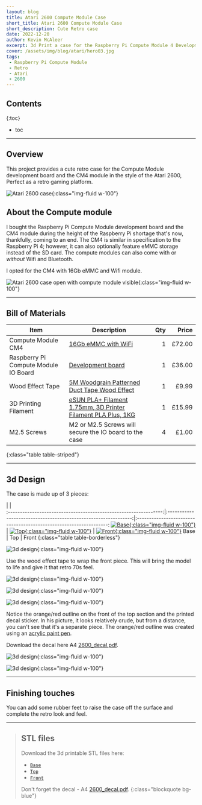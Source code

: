 ```yaml
---
layout: blog
title: Atari 2600 Compute Module Case
short_title: Atari 2600 Compute Module Case
short_description: Cute Retro case
date: 2022-12-20
author: Kevin McAleer
excerpt: 3d Print a case for the Raspberry Pi Compute Module 4 Development Board
cover: /assets/img/blog/atari/hero03.jpg
tags:
 - Raspberry Pi Compute Module
 - Retro
 - Atari
 - 2600
---
```


## Contents

{:toc}
* toc

---

## Overview

This project provides a cute retro case for the Compute Module development board and the CM4 module in the style of the Atari 2600, Perfect as a retro gaming platform.

![Atari 2600 case](/assets/img/blog/atari/hero02.jpg){:class="img-fluid w-100"}

## About the Compute module

I bought the Raspberry Pi Compute Module development board and the CM4 module during the height of the Raspberry Pi shortage that's now, thankfully, coming to an end. The CM4 is similar in specification to the Raspberry Pi 4; however, it can also optionally feature eMMC storage instead of the SD card. The compute modules can also come with or *without* Wifi and Bluetooth.

I opted for the CM4 with 16Gb eMMC and Wifi module.

![Atari 2600 case open with compute module visible](/assets/img/blog/atari/atari01.jpg){:class="img-fluid w-100"}

---

## Bill of Materials

Item                                 | Description                                                                                                           | Qty |  Price
-------------------------------------|-----------------------------------------------------------------------------------------------------------------------|----:|------:
Compute Module CM4                   | [16Gb eMMC with WiFi](https://shop.pimoroni.com/products/raspberry-pi-compute-module-4?variant=32280530911315)        |   1 | £72.00
Raspberry Pi Compute Module IO Board | [Development board](https://shop.pimoroni.com/products/raspberry-pi-compute-module-4-io-board?variant=32280572002387) |   1 | £36.00
Wood Effect Tape                     | [5M Woodgrain Patterned Duct Tape Wood Effect](https://amzn.to/3hAvjn6)                                               |   1 |  £9.99
3D Printing Filament| [eSUN PLA+ Filament 1.75mm, 3D Printer Filament PLA Plus, 1KG](https://amzn.to/3Wt2WFS) | 1 | £15.99
M2.5 Screws | M2 or M2.5 Screws will secure the IO board to the case | 4 | £1.00
{:class="table table-striped"}

---

## 3d Design

The case is made up of 3 pieces:

|        |     
:----------------------------------------------------------------:|:---------------------------------------------------------------:|:------------------------------------------------------------------:
[![Base](/assets/img/blog/atari/base.png){:class="img-fluid w-100"}](/assets/img/blog/atari/base.png) | [![Top](/assets/img/blog/atari/top.png){:class="img-fluid w-100"}](/assets/img/blog/atari/top.png) | [![Front](/assets/img/blog/atari/front.png){:class="img-fluid w-100"}](/assets/img/blog/atari/front.png)
                               Base                               |                               Top                               |                                Front
{:class="table table-borderless"}

![3d design](/assets/img/blog/atari/atari02.jpg){:class="img-fluid w-100"}

Use the wood effect tape to wrap the front piece. This will bring the model to life and give it that retro 70s feel.

![3d design](/assets/img/blog/atari/atari03.jpg){:class="img-fluid w-100"}

![3d design](/assets/img/blog/atari/atari06.jpg){:class="img-fluid w-100"}

![3d design](/assets/img/blog/atari/hero01.jpg){:class="img-fluid w-100"}

Notice the orange/red outline on the front of the top section and the printed decal sticker. In his picture, it looks relatively crude, but from a distance, you can't see that it's a separate piece. The orange/red outline was created using an [acrylic paint pen](https://amzn.to/3FIg6IE).

Download the decal here A4 [2600_decal.pdf](/assets/img/blog/atari/2600_decal.pdf).

![3d design](/assets/img/blog/atari/hero05.jpg){:class="img-fluid w-100"}

![3d design](/assets/img/blog/atari/hero04.jpg){:class="img-fluid w-100"}

---

## Finishing touches

You can add some rubber feet to raise the case off the surface and complete the retro look and feel.

---

> ## STL files
>
> Download the 3d printable STL files here:
>
> * [`Base`](/assets/stl/atari/base.stl)
> * [`Top`](/assets/stl/atari/top.stl)
> * [`Front`](/assets/stl/atari/front.stl)
>
> Don't forget the decal - A4 [2600_decal.pdf](/assets/img/blog/atari/2600_decal.pdf).
{:class="blockquote bg-blue"}

